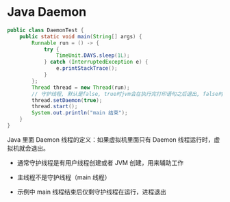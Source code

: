 # Java Daemon

```java
public class DaemonTest {
    public static void main(String[] args) {
        Runnable run = () -> {
            try {
                TimeUnit.DAYS.sleep(1L);
            } catch (InterruptedException e) {
                e.printStackTrace();
            }
        };
        Thread thread = new Thread(run);
        // 守护线程, 默认是false, true时jvm会在执行完打印语句之后退出, false时jvm不会退出
        thread.setDaemon(true);
        thread.start();
        System.out.println("main 结束");
    }
}
```

Java 里面 Daemon 线程的定义：如果虚拟机里面只有 Daemon 线程运行时，虚拟机就会退出。

- 通常守护线程是有用户线程创建或者 JVM 创建，用来辅助工作

- 主线程不是守护线程（main 线程）

- 示例中 main 线程结束后仅剩守护线程在运行，进程退出
